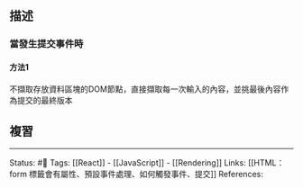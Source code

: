 ## 描述


### 當發生提交事件時

#### 方法1
不擷取存放資料區塊的DOM節點，直接擷取每一次輸入的內容，並挑最後內容作為提交的最終版本




## 複習

---
Status: #🌱 
Tags:
[[React]] - [[JavaScript]] - [[Rendering]]
Links:
[[HTML：form 標籤會有屬性、預設事件處理、如何觸發事件、提交]]
References:
